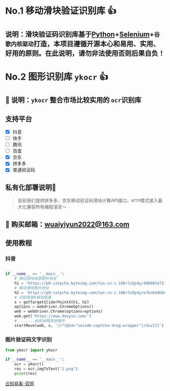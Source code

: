 # No.1 移动滑块验证识别库 👍

## 说明：滑块验证码识别库基于[Python](https://www.python.org/)+[Selenium](https://www.selenium.dev/)+`谷歌内核驱动`打造，本项目遵循开源本心和易用、实用、好用的原则。在此说明，请勿非法使用否则后果自负！

# No.2 图形识别库 `ykocr` 👍

## 🌲 说明：`ykocr` 整合市场比较实用的 `ocr`识别库

## 支持平台
- [x] 抖音
- [ ] 快手
- [ ] 腾讯
- [ ] 百度
- [x] 京东
- [x] 拼多多
- [x] 普通验证码

## 私有化部署说明📖
> 目前我们提供拼多多、京东移动验证码滑块计算API接口，`HTTP`模式接入最大化兼容所有编程语言～

## 📮 购买邮箱：wuaiyiyun2022@163.com

## 使用教程

### 抖音
```python

if __name__ == '__main__':
    # 移动滑块背景图片地址
    h1 = 'https://p9-catpcha.byteimg.com/tos-cn-i-188rlo5p4y/488881e7216246249a5d81cddcb69c43~tplv-188rlo5p4y-2.jpeg'
    # 移动滑块图片地址
    h2 = 'https://p9-catpcha.byteimg.com/tos-cn-i-188rlo5p4y/e7bcbd4bb0374580a2358e029f83b84f~tplv-188rlo5p4y-1.png'
    # 识别获取X移动距离
    x = getTargetSliderPointX(h1, h2)
    options = webdriver.ChromeOptions()
    web = webdriver.Chrome(options=options)
    web.get('https://www.douyin.com/')
    # ...... 此处省略其他操作
    startMove(web, x, '//*[@id="secsdk-captcha-drag-wrapper"]/div[2]')

```
### 图片验证码文字识别
```python
from ykocr import ykocr

if __name__ == '__main__':
    ocr = ykocr()
    res = ocr.imgToText('1.png')
    print(res)

```

[云知易客-官网](http://yunzhiyike.com)

